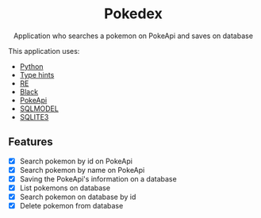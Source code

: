 <h1 align="center">Pokedex</h1>
<p align="center">Application who searches a pokemon on PokeApi and saves on database</p>
<p>This  application uses:</p>
<ul>
    <li> <a href="https://www.python.org/downloads/release/python-3810/">Python</a></li>
    <li> <a href="https://docs.python.org/3/library/typing.html">Type hints</a></li>
    <li> <a href="https://docs.python.org/3/library/re.html">RE</a></li>
    <li> <a href="https://black.readthedocs.io/en/stable/">Black</a></li>
    <li> <a href="https://pokeapi.co/">PokeApi</a></li>
    <li> <a href="https://sqlmodel.tiangolo.com/">SQLMODEL</a></li>
    <li> <a href="https://www.sqlite.org/docs.html">SQLITE3</a></li>
</ul>


## Features
- [x] Search pokemon by id on PokeApi
- [x] Search pokemon by name on PokeApi
- [x] Saving the PokeApi's information on a database
- [x] List pokemons on database
- [x] Search pokemon on database by id
- [x] Delete pokemon from database
